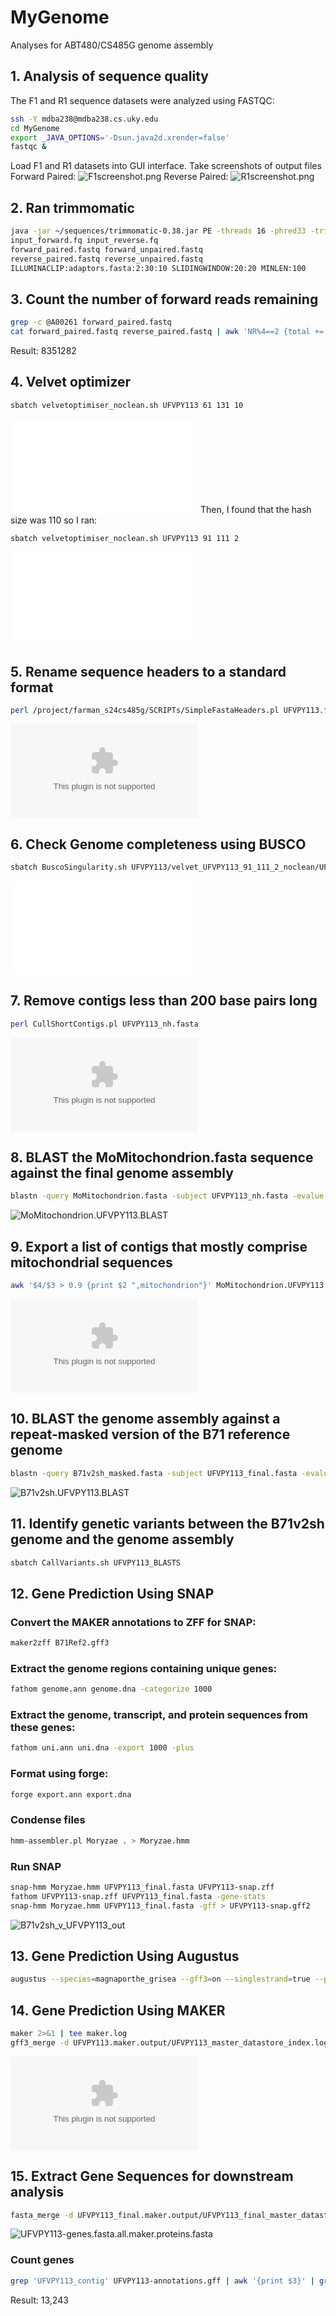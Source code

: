 # MyGenome
Analyses for ABT480/CS485G genome assembly

## 1. Analysis of sequence quality
The F1 and R1 sequence datasets were analyzed using FASTQC:
```bash
ssh -Y mdba238@mdba238.cs.uky.edu
cd MyGenome
export _JAVA_OPTIONS='-Dsun.java2d.xrender=false'
fastqc &
```
Load F1 and R1 datasets into GUI interface. 
Take screenshots of output files
Forward Paired:
![F1screenshot.png](/F1_screenshot.png)
Reverse Paired:
![R1screenshot.png](/R1_screenshot.png)

## 2. Ran trimmomatic
```bash
java -jar ~/sequences/trimmomatic-0.38.jar PE -threads 16 -phred33 -trimlog file.txt
input_forward.fq input_reverse.fq
forward_paired.fastq forward_unpaired.fastq
reverse_paired.fastq reverse_unpaired.fastq
ILLUMINACLIP:adaptors.fasta:2:30:10 SLIDINGWINDOW:20:20 MINLEN:100
```

## 3. Count the number of forward reads remaining
```bash
grep -c @A00261 forward_paired.fastq 
cat forward_paired.fastq reverse_paired.fastq | awk 'NR%4==2 {total += length($0)} END {print total}'
```
Result: 8351282

## 4. Velvet optimizer
```bash
sbatch velvetoptimiser_noclean.sh UFVPY113 61 131 10
```
![19-03-2024-14-58-25_Logfile.txt](/data/19-03-2024-14-58-25_Logfile.txt)
Then, I found that the hash size was 110 so I ran:
```bash
sbatch velvetoptimiser_noclean.sh UFVPY113 91 111 2
```
![21-03-2024-14-14-03_Logfile.txt](/data/21-03-2024-14-14-03_Logfile.txt)

## 5. Rename sequence headers to a standard format
```bash
perl /project/farman_s24cs485g/SCRIPTs/SimpleFastaHeaders.pl UFVPY113.fasta
```
![UFVPY113.fasta.zip](/data/UFVPY113.fasta.zip)

## 6. Check Genome completeness using BUSCO
```bash
sbatch BuscoSingularity.sh UFVPY113/velvet_UFVPY113_91_111_2_noclean/UFVPY113_nh.fasta
```
![short_summary.specific.ascomycota_odb10.UFVPY113_nh_busco.txt](/data/short_summary.specific.ascomycota_odb10.UFVPY113_nh_busco.txt)

## 7. Remove contigs less than 200 base pairs long
```bash
perl CullShortContigs.pl UFVPY113_nh.fasta
```
![UFVPY113_nh.fasta.zip](/data/UFVPY113_nh.fasta.zip)

## 8. BLAST the MoMitochondrion.fasta sequence against the final genome assembly
```bash
blastn -query MoMitochondrion.fasta -subject UFVPY113_nh.fasta -evalue 1e-50 -max_target_seqs 20000 -outfmt '6 qseqid sseqid slen length qstart qend sstart send btop' -out MoMitochondrion.UFVPY113.BLAST
```
![MoMitochondrion.UFVPY113.BLAST](/data/MoMitochondrion.UFVPY113.BLAST)

## 9. Export a list of contigs that mostly comprise mitochondrial sequences
```bash
awk '$4/$3 > 0.9 {print $2 ",mitochondrion"}' MoMitochondrion.UFVPY113.BLAST > UFVPY113_mitochondrion.csv
```
![UFVPY113_mitochondrion.csv](/data/UFVPY113_mitochondrion.csv)

## 10. BLAST the genome assembly against a repeat-masked version of the B71 reference genome
```bash
blastn -query B71v2sh_masked.fasta -subject UFVPY113_final.fasta -evalue 1e-50 -max_target_seqs 20000 -outfmt '6 qseqid sseqid qstart qend sstart send btop' -out B71v2sh.UFVPY113.BLAST
```
![B71v2sh.UFVPY113.BLAST](/data/B71v2sh.UFVPY113.BLAST)

## 11. Identify genetic variants between the B71v2sh genome and the genome assembly
```bash
sbatch CallVariants.sh UFVPY113_BLASTS
```

## 12. Gene Prediction Using SNAP
### Convert the MAKER annotations to ZFF for SNAP:
```bash
maker2zff B71Ref2.gff3

```
### Extract the genome regions containing unique genes:
```bash
fathom genome.ann genome.dna -categorize 1000
```
### Extract the genome, transcript, and protein sequences from these genes:
```bash
fathom uni.ann uni.dna -export 1000 -plus
```
### Format using forge:
```bash
forge export.ann export.dna
```
### Condense files
```bash
hmm-assembler.pl Moryzae . > Moryzae.hmm
```
### Run SNAP
```bash
snap-hmm Moryzae.hmm UFVPY113_final.fasta UFVPY113-snap.zff
fathom UFVPY113-snap.zff UFVPY113_final.fasta -gene-stats
snap-hmm Moryzae.hmm UFVPY113_final.fasta -gff > UFVPY113-snap.gff2
```
![B71v2sh_v_UFVPY113_out](/data/B71v2sh_v_UFVPY113_out)

## 13. Gene Prediction Using Augustus
```bash
augustus --species=magnaporthe_grisea --gff3=on --singlestrand=true --progress=true ../snap/UFVPY113_final.fasta > UFVPY113-augustus.gff3
```
## 14. Gene Prediction Using MAKER
```bash
maker 2>&1 | tee maker.log
gff3_merge -d UFVPY113.maker.output/UFVPY113_master_datastore_index.log -o UFVPY113-annotations.gff
```
![UFVPY113-annotations.gff.zip](/data/UFVPY113-annotations.gff.zip)
## 15. Extract Gene Sequences for downstream analysis
```bash
fasta_merge -d UFVPY113_final.maker.output/UFVPY113_final_master_datastore_index.log -o UFVPY113-genes.fasta
```
![UFVPY113-genes.fasta.all.maker.proteins.fasta](/data/UFVPY113-genes.fasta.all.maker.proteins.fasta)

### Count genes
```bash
grep 'UFVPY113_contig' UFVPY113-annotations.gff | awk '{print $3}' | grep 'gene' | wc -l
```
Result: 13,243

